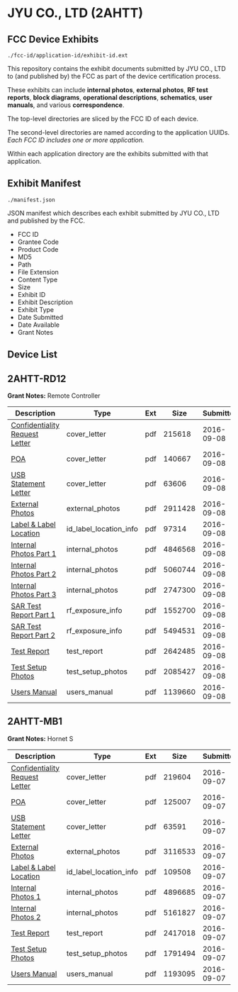 # JYU CO., LTD (2AHTT)
## FCC Device Exhibits

```
./fcc-id/application-id/exhibit-id.ext
```

This repository contains the exhibit documents submitted by JYU CO., LTD to (and published by) the FCC as part of the device certification process.

These exhibits can include **internal photos**, **external photos**, **RF test reports**, **block diagrams**, **operational descriptions**, **schematics**, **user manuals**, and various **correspondence**.

The top-level directories are sliced by the FCC ID of each device.

The second-level directories are named according to the application UUIDs. *Each FCC ID includes one or more application.*

Within each application directory are the exhibits submitted with that application. 

## Exhibit Manifest

```
./manifest.json
```

JSON manifest which describes each exhibit submitted by JYU CO., LTD and published by the FCC.

- FCC ID
- Grantee Code
- Product Code
- MD5
- Path
- File Extension
- Content Type
- Size
- Exhibit ID
- Exhibit Description
- Exhibit Type
- Date Submitted
- Date Available
- Grant Notes

## Device List
## 2AHTT-RD12
**Grant Notes:** Remote Controller

| Description | Type | Ext | Size | Submitted | Available |
| ----------- | ---- | --- | ---- | --------- | --------- |
| [Confidentiality Request Letter](2AHTT-RD12/5ec17a84b67ba038e110b941a7ba98b7/3127633.pdf) | cover_letter | pdf | 215618 | 2016-09-08 | 2016-09-08 |
| [POA](2AHTT-RD12/5ec17a84b67ba038e110b941a7ba98b7/3127636.pdf) | cover_letter | pdf | 140667 | 2016-09-08 | 2016-09-08 |
| [USB Statement Letter](2AHTT-RD12/5ec17a84b67ba038e110b941a7ba98b7/3127643.pdf) | cover_letter | pdf | 63606 | 2016-09-08 | 2016-09-08 |
| [External Photos](2AHTT-RD12/5ec17a84b67ba038e110b941a7ba98b7/3127632.pdf) | external_photos | pdf | 2911428 | 2016-09-08 | 2016-09-08 |
| [Label & Label Location](2AHTT-RD12/5ec17a84b67ba038e110b941a7ba98b7/3127635.pdf) | id_label_location_info | pdf | 97314 | 2016-09-08 | 2016-09-08 |
| [Internal Photos Part 1](2AHTT-RD12/5ec17a84b67ba038e110b941a7ba98b7/3127640.pdf) | internal_photos | pdf | 4846568 | 2016-09-08 | 2016-09-08 |
| [Internal Photos Part 2](2AHTT-RD12/5ec17a84b67ba038e110b941a7ba98b7/3127641.pdf) | internal_photos | pdf | 5060744 | 2016-09-08 | 2016-09-08 |
| [Internal Photos Part 3](2AHTT-RD12/5ec17a84b67ba038e110b941a7ba98b7/3127642.pdf) | internal_photos | pdf | 2747300 | 2016-09-08 | 2016-09-08 |
| [SAR Test Report Part 1](2AHTT-RD12/5ec17a84b67ba038e110b941a7ba98b7/3127637.pdf) | rf_exposure_info | pdf | 1552700 | 2016-09-08 | 2016-09-08 |
| [SAR Test Report Part 2](2AHTT-RD12/5ec17a84b67ba038e110b941a7ba98b7/3127638.pdf) | rf_exposure_info | pdf | 5494531 | 2016-09-08 | 2016-09-08 |
| [Test Report](2AHTT-RD12/5ec17a84b67ba038e110b941a7ba98b7/3127634.pdf) | test_report | pdf | 2642485 | 2016-09-08 | 2016-09-08 |
| [Test Setup Photos](2AHTT-RD12/5ec17a84b67ba038e110b941a7ba98b7/3127639.pdf) | test_setup_photos | pdf | 2085427 | 2016-09-08 | 2016-09-08 |
| [Users Manual](2AHTT-RD12/5ec17a84b67ba038e110b941a7ba98b7/3127644.pdf) | users_manual | pdf | 1139660 | 2016-09-08 | 2016-09-08 |
## 2AHTT-MB1
**Grant Notes:** Hornet S

| Description | Type | Ext | Size | Submitted | Available |
| ----------- | ---- | --- | ---- | --------- | --------- |
| [Confidentiality Request Letter](2AHTT-MB1/eeef80a713585c2248692c0d2753ffa5/3126112.pdf) | cover_letter | pdf | 219604 | 2016-09-07 | 2016-09-07 |
| [POA](2AHTT-MB1/eeef80a713585c2248692c0d2753ffa5/3126115.pdf) | cover_letter | pdf | 125007 | 2016-09-07 | 2016-09-07 |
| [USB Statement Letter](2AHTT-MB1/eeef80a713585c2248692c0d2753ffa5/3126119.pdf) | cover_letter | pdf | 63591 | 2016-09-07 | 2016-09-07 |
| [External Photos](2AHTT-MB1/eeef80a713585c2248692c0d2753ffa5/3126111.pdf) | external_photos | pdf | 3116533 | 2016-09-07 | 2016-09-07 |
| [Label & Label Location](2AHTT-MB1/eeef80a713585c2248692c0d2753ffa5/3126114.pdf) | id_label_location_info | pdf | 109508 | 2016-09-07 | 2016-09-07 |
| [Internal Photos 1](2AHTT-MB1/eeef80a713585c2248692c0d2753ffa5/3126117.pdf) | internal_photos | pdf | 4896685 | 2016-09-07 | 2016-09-07 |
| [Internal Photos 2](2AHTT-MB1/eeef80a713585c2248692c0d2753ffa5/3126118.pdf) | internal_photos | pdf | 5161827 | 2016-09-07 | 2016-09-07 |
| [Test Report](2AHTT-MB1/eeef80a713585c2248692c0d2753ffa5/3126113.pdf) | test_report | pdf | 2417018 | 2016-09-07 | 2016-09-07 |
| [Test Setup Photos](2AHTT-MB1/eeef80a713585c2248692c0d2753ffa5/3126116.pdf) | test_setup_photos | pdf | 1791494 | 2016-09-07 | 2016-09-07 |
| [Users Manual](2AHTT-MB1/eeef80a713585c2248692c0d2753ffa5/3126120.pdf) | users_manual | pdf | 1193095 | 2016-09-07 | 2016-09-07 |
